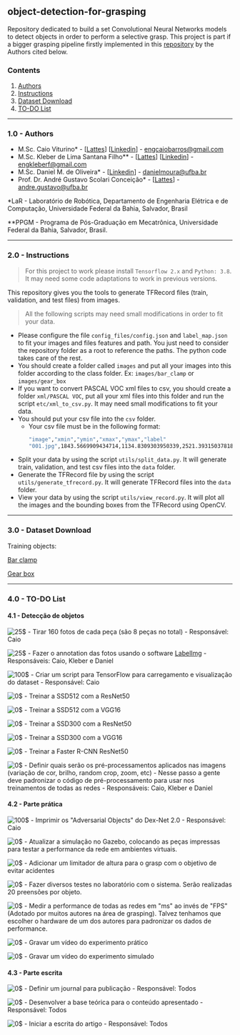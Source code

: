 ## object-detection-for-grasping
Repository dedicated to build a set Convolutional Neural Networks models to detect objects in order to perform a selective grasp.
This project is part if a bigger grasping pipeline firstly implemented in this [repository](https://github.com/lar-deeufba/ssggcnn_ur5_grasping) by the Authors cited below.

<!--<p align="center">
<a href="https://youtu.be/aJ39MruDdLo" target="_blank">
<img src="" width="600">
</p>
</a>-->

### Contents
1. [Authors](#1.0)
2. [Instructions](#2.0)
3. [Dataset Download](#3.0)
4. [TO-DO List](#4.0)

---
### 1.0 - Authors

- M.Sc. Caio Viturino* - [[Lattes](http://lattes.cnpq.br/4355017524299952)] [[Linkedin](https://www.linkedin.com/in/engcaiobarros/)] - engcaiobarros@gmail.com
- M.Sc. Kleber de Lima Santana Filho** - [[Lattes](http://lattes.cnpq.br/3942046874020315)] [[Linkedin](https://www.linkedin.com/in/engkleberfilho/)] - engkleberf@gmail.com
- M.Sc. Daniel M. de Oliveira* - [[Linkedin](https://www.linkedin.com/in/daniel-moura-de-oliveira-9b6754120/)] - danielmoura@ufba.br 
- Prof. Dr. André Gustavo Scolari Conceição* - [[Lattes](http://lattes.cnpq.br/6840685961007897)] - andre.gustavo@ufba.br

*LaR - Laboratório de Robótica, Departamento de Engenharia Elétrica e de Computação, Universidade Federal da Bahia, Salvador, Brasil

**PPGM - Programa de Pós-Graduação em Mecatrônica, Universidade Federal da Bahia, Salvador, Brasil.

---

### 2.0 - Instructions

> For this project to work please install `Tensorflow 2.x` and `Python: 3.8`. It may need some code adaptations to work in previous versions.

This repository gives you the tools to generate TFRecord files (train, validation, and test files) from images.

> All the following scripts may need small modifications in order to fit your data.

- Please configure the file `config_files/config.json` and `label_map.json` to fit your images and files features and path. You just need to consider the repository folder as a root to reference the paths. The python code takes care of the rest.
- You should create a folder called `images` and put all your images into this folder according to the class folder. Ex: `images/bar_clamp` or `images/gear_box` 
- If you want to convert PASCAL VOC xml files to csv, you should create a folder `xml/PASCAL VOC`, put all your xml files into this folder and run the script `etc/xml_to_csv.py`. It may need small modifications to fit your data.
- You should put your csv file into the `csv` folder.
  - Your csv file must be in the following format: 
    ```sh 
    "image","xmin","ymin","xmax","ymax","label"
    "001.jpg",1843.5669909434714,1134.8309303950339,2521.393150378185,1610.1179645130937,"bar_clamp"
    ```
- Split your data by using the script `utils/split_data.py`. It will generate train, validation, and test csv files into the `data` folder.
- Generate the TFRecord file by using the script `utils/generate_tfrecord.py`. It will generate TFRecord files into the `data` folder.
- View your data by using the script `utils/view_record.py`. It will plot all the images and the bounding boxes from the TFRecord using OpenCV.

---

### 3.0 - Dataset Download

Training objects:

[Bar clamp](https://drive.google.com/file/d/1F9DrgFgdt-cfT-cjSImfLCjmFoc4V3SN/view?usp=sharing)

[Gear box](https://drive.google.com/file/d/1JtUpxdmQf-T1sV6RTKfxf-LrZf1Cl-W8/view?usp=sharing)

---

### 4.0 - TO-DO List

#### 4.1 - Detecção de objetos

![25$](https://progress-bar.dev/25) - Tirar 160 fotos de cada peça (são 8 peças no total) - Responsável: Caio

![25$](https://progress-bar.dev/25) - Fazer o annotation das fotos usando o software [LabelImg](https://github.com/tzutalin/labelImg) - Responsáveis: Caio, Kleber e Daniel

![100$](https://progress-bar.dev/25) - Criar um script para TensorFlow para carregamento e visualização do dataset - Responsável: Caio

![0$](https://progress-bar.dev/0) - Treinar a SSD512 com a ResNet50

![0$](https://progress-bar.dev/0) - Treinar a SSD512 com a VGG16

![0$](https://progress-bar.dev/0) - Treinar a SSD300 com a ResNet50

![0$](https://progress-bar.dev/0) - Treinar a SSD300 com a VGG16

![0$](https://progress-bar.dev/0) - Treinar a Faster R-CNN ResNet50

![0$](https://progress-bar.dev/0) - Definir quais serão os pré-processamentos aplicados nas imagens (variação de cor, brilho, random crop, zoom, etc) - Nesse passo a gente deve padronizar o código de pré-processamento para usar nos treinamentos de todas as redes - Responsáveis: Caio, Kleber e Daniel

#### 4.2 - Parte prática


![100$](https://progress-bar.dev/100) - Imprimir os "Adversarial Objects" do Dex-Net 2.0 - Responsável: Caio

![0$](https://progress-bar.dev/0) - Atualizar a simulação no Gazebo, colocando as peças impressas para testar a performance da rede em ambientes virtuais.

![0$](https://progress-bar.dev/0) - Adicionar um limitador de altura para o grasp com o objetivo de evitar acidentes

![0$](https://progress-bar.dev/0) - Fazer diversos testes no laboratório com o sistema. Serão realizadas 20 preensões por objeto. 

![0$](https://progress-bar.dev/0) - Medir a performance de todas as redes em "ms" ao invés de "FPS" (Adotado por muitos autores na área de grasping). Talvez tenhamos que escolher o hardware de um dos autores para padronizar os dados de performance. 

![0$](https://progress-bar.dev/0) - Gravar um vídeo do experimento prático

![0$](https://progress-bar.dev/0) - Gravar um vídeo do experimento simulado

#### 4.3 - Parte escrita


![0$](https://progress-bar.dev/0) - Definir um journal para publicação - Responsável: Todos

![0$](https://progress-bar.dev/0) - Desenvolver a base teórica para o conteúdo apresentado - Responsável: Todos

![0$](https://progress-bar.dev/0) - Iniciar a escrita do artigo - Responsável: Todos

